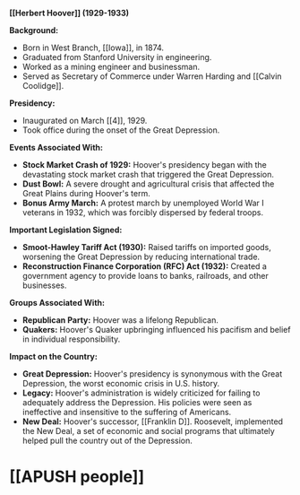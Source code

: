 **[[Herbert Hoover]] (1929-1933)**

**Background:**

* Born in West Branch, [[Iowa]], in 1874.
* Graduated from Stanford University in engineering.
* Worked as a mining engineer and businessman.
* Served as Secretary of Commerce under Warren Harding and [[Calvin Coolidge]].

**Presidency:**

* Inaugurated on March [[4]], 1929.
* Took office during the onset of the Great Depression.

**Events Associated With:**

* **Stock Market Crash of 1929:** Hoover's presidency began with the devastating stock market crash that triggered the Great Depression.
* **Dust Bowl:** A severe drought and agricultural crisis that affected the Great Plains during Hoover's term.
* **Bonus Army March:** A protest march by unemployed World War I veterans in 1932, which was forcibly dispersed by federal troops.

**Important Legislation Signed:**

* **Smoot-Hawley Tariff Act (1930):** Raised tariffs on imported goods, worsening the Great Depression by reducing international trade.
* **Reconstruction Finance Corporation (RFC) Act (1932):** Created a government agency to provide loans to banks, railroads, and other businesses.

**Groups Associated With:**

* **Republican Party:** Hoover was a lifelong Republican.
* **Quakers:** Hoover's Quaker upbringing influenced his pacifism and belief in individual responsibility.

**Impact on the Country:**

* **Great Depression:** Hoover's presidency is synonymous with the Great Depression, the worst economic crisis in U.S. history.
* **Legacy:** Hoover's administration is widely criticized for failing to adequately address the Depression. His policies were seen as ineffective and insensitive to the suffering of Americans.
* **New Deal:** Hoover's successor, [[Franklin D]]. Roosevelt, implemented the New Deal, a set of economic and social programs that ultimately helped pull the country out of the Depression.
# [[APUSH people]]